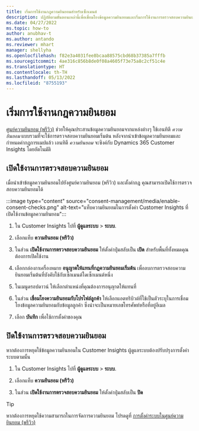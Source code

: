 ```yaml
---
title: เริ่มการใช้งานกฎความยินยอมสำหรับเซ็กเมนต์
description: ปฏิบัติตามขั้นตอนเหล่านี้เพื่อเชื่อมโยงข้อมูลความยินยอมและเริ่มการใช้งานการตรวจสอบความยินยอมใน Dynamics 365 Customer Insights ผู้ดูแลระบบยังสามารถปิดใช้งานการตรวจสอบความยินยอมได้เช่นกัน
ms.date: 04/27/2022
ms.topic: how-to
author: anubhav-t
ms.author: antando
ms.reviewer: mhart
manager: shellyha
ms.openlocfilehash: f82e3a4031fee8bcaa88575cbd68b37385a7fffb
ms.sourcegitcommit: 4ae316c856b8de0f08a4605f73e75a8c2cf51c4e
ms.translationtype: HT
ms.contentlocale: th-TH
ms.lasthandoff: 05/13/2022
ms.locfileid: "8755193"
---
```

# <a name="activate-consent-rules"></a>เริ่มการใช้งานกฎความยินยอม

[ศูนย์ความยินยอม (พรีวิว)](consent-management/overview.md) ช่วยให้คุณประสานข้อมูลความยินยอมจากแหล่งต่างๆ ใช้เอนทิตี *ความยินยอม* แบบรวมที่จะใช้การตรวจสอบความยินยอมเริ่มต้น หลังจากนำเข้าข้อมูลความยินยอมและกำหนดค่ากฎการแมปแล้ว เอนทิตี *ความยินยอม* จะซิงค์กับ Dynamics 365 Customer Insights โดยอัตโนมัติ

## <a name="enable-consent-checks"></a>เปิดใช้งานการตรวจสอบความยินยอม

เมื่อนำเข้าข้อมูลความยินยอมไปยังศูนย์ความยินยอม (พรีวิว) และตั้งค่ากฎ คุณสามารถเปิดใช้การตรวจสอบความยินยอมได้ 

:::image type="content" source="consent-management/media/enable-consent-checks.png" alt-text="แท็บความยินยอมในการตั้งค่า Customer Insights ที่เปิดใช้งานข้อมูลความยินยอม":::

1. ใน Customer Insights ไปที่ **ผู้ดูแลระบบ** > **ระบบ**.

1. เลือกแท็บ **ความยินยอม (พรีวิว)**

1. ในส่วน **เปิดใช้งานการตรวจสอบความยินยอม** ให้ตั้งค่าปุ่มสลับเป็น **เปิด** สำหรับพื้นที่ทั้งหมดคุณต้องการเปิดใช้งาน

1. เลือกกล่องกาเครื่องหมาย **อนุญาตให้แทนที่กฎความยินยอมเริ่มต้น** เพื่อลบการตรวจสอบความยินยอมเริ่มต้นที่บังคับใช้กับเซ็กเมนต์ใดเซ็กเมนต์หนึ่ง 

1. ในเมนูดรอปดาวน์ ให้เลือกตำแหน่งที่คุณต้องการอนุญาตให้แทนที่     

1. ในส่วน **เชื่อมโยงความยินยอมกับโปรไฟล์ลูกค้า** ให้เลือกแอตทริบิวต์ที่ใช้เป็นตัวระบุในการเชื่อมโยงข้อมูลความยินยอมกับข้อมูลลูกค้า ซึ่งน่าจะเป็นหมายเลขโทรศัพท์หรือที่อยู่อีเมล 

1. เลือก **บันทึก** เพื่อใช้การตั้งค่าของคุณ

## <a name="disable-consent-checks"></a>ปิดใช้งานการตรวจสอบความยินยอม

หากต้องการหยุดใช้ข้อมูลความยินยอมใน Customer Insights ผู้ดูแลระบบต้องปรับปรุงการตั้งค่าระบบตามนั้น

1. ใน Customer Insights ไปที่ **ผู้ดูแลระบบ** > **ระบบ**.

1. เลือกแท็บ **ความยินยอม (พรีวิว)**

1. ในส่วน **เปิดใช้งานการตรวจสอบความยินยอม** ให้ตั้งค่าปุ่มสลับเป็น **ปิด**

> [!TIP]
> หากต้องการหยุดใช้ความสามารถในการจัดการความยินยอม โปรดดูที่ [การตั้งค่าระบบในศูนย์ความยินยอม (พรีวิว)](consent-management/system-settings.md)
